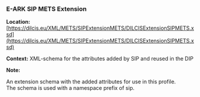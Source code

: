 

### E-ARK SIP METS Extension
**Location:** [https://dilcis.eu/XML/METS/SIPExtensionMETS/DILCISExtensionSIPMETS.xsd](https://dilcis.eu/XML/METS/SIPExtensionMETS/DILCISExtensionSIPMETS.xsd)   

**Context:** XML-schema for the attributes added by SIP and reused in the DIP   

**Note:**     

An extension schema with the added attributes for use in this profile. <br/> 
The schema is used with a namespace prefix of sip. <br/> 

